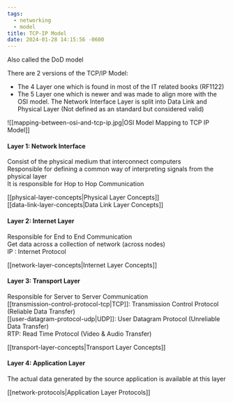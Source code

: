 ```yaml
---
tags:
  - networking
  - model
title: TCP-IP Model
date: 2024-01-28 14:15:56 -0600
---
```


Also called the DoD model  

There are 2 versions of the TCP/IP Model:
* The 4 Layer one which is found in most of the IT related books (RF1122)
* The 5 Layer one which is newer and was made to align more with the OSI model. The Network Interface Layer is split into Data Link and Physical Layer (Not defined as an standard but considered valid)

![[mapping-between-osi-and-tcp-ip.jpg|OSI Model Mapping to TCP IP Model]]

#### Layer 1: Network Interface
Consist of the physical medium that interconnect computers  
Responsible for defining a common way of interpreting signals from the physical layer  
It is responsible for Hop to Hop Communication  

[[physical-layer-concepts|Physical Layer Concepts]]  
[[data-link-layer-concepts|Data Link Layer Concepts]]

#### Layer 2: Internet Layer
Responsible for End to End Communication  
Get data across a collection of network (across nodes)  
IP : Internet Protocol  

[[network-layer-concepts|Internet Layer Concepts]]

#### Layer 3: Transport Layer
Responsible for Server to Server Communication  
[[transmission-control-protocol-tcp|TCP]]: Transmission Control Protocol (Reliable Data Transfer)  
[[user-datagram-protocol-udp|UDP]]: User Datagram Protocol (Unreliable Data Transfer)  
RTP: Read Time Protocol (Video & Audio Transfer)

[[transport-layer-concepts|Transport Layer Concepts]]

#### Layer 4: Application Layer
The actual data generated by the source application is available at this layer  

[[network-protocols|Application Layer Protocols]]

